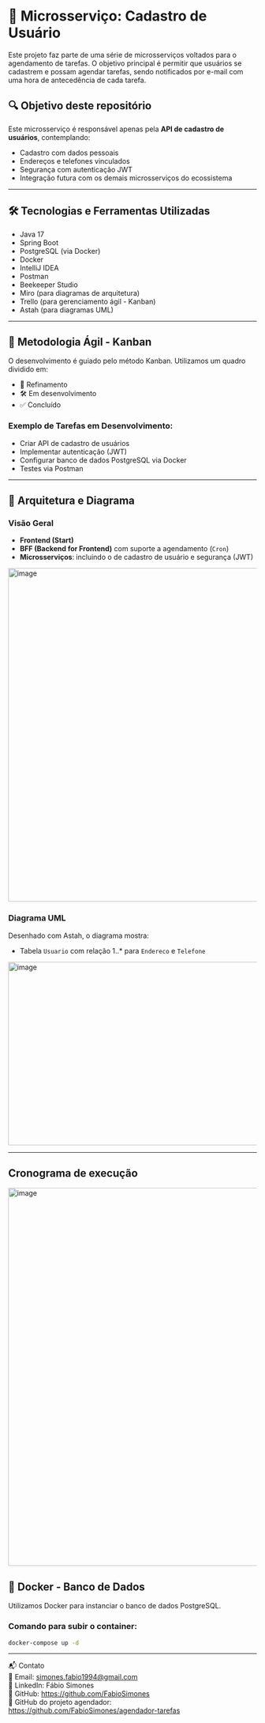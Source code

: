 # 📌 Microsserviço: Cadastro de Usuário

Este projeto faz parte de uma série de microsserviços voltados para o agendamento de tarefas. O objetivo principal é permitir que usuários se cadastrem e possam agendar tarefas, 
sendo notificados por e-mail com uma hora de antecedência de cada tarefa.

## 🔍 Objetivo deste repositório

Este microsserviço é responsável apenas pela **API de cadastro de usuários**, contemplando:
- Cadastro com dados pessoais
- Endereços e telefones vinculados
- Segurança com autenticação JWT
- Integração futura com os demais microsserviços do ecossistema

---

## 🛠️ Tecnologias e Ferramentas Utilizadas

- Java 17
- Spring Boot
- PostgreSQL (via Docker)
- Docker
- IntelliJ IDEA
- Postman
- Beekeeper Studio
- Miro (para diagramas de arquitetura)
- Trello (para gerenciamento ágil - Kanban)
- Astah (para diagramas UML)

---

## 🚀 Metodologia Ágil - Kanban

O desenvolvimento é guiado pelo método Kanban. Utilizamos um quadro dividido em:
- 📌 Refinamento
- 🛠️ Em desenvolvimento
- ✅ Concluído

### Exemplo de Tarefas em Desenvolvimento:
- Criar API de cadastro de usuários
- Implementar autenticação (JWT)
- Configurar banco de dados PostgreSQL via Docker
- Testes via Postman

---

## 🧩 Arquitetura e Diagrama

### Visão Geral
- **Frontend (Start)**
- **BFF (Backend for Frontend)** com suporte a agendamento (`Cron`)
- **Microsserviços**: incluindo o de cadastro de usuário e segurança (JWT)

<img width="1171" height="675" alt="image" src="https://github.com/user-attachments/assets/52bb93fb-2bf6-47f2-999e-e436b7acba35" />


### Diagrama UML
Desenhado com Astah, o diagrama mostra:
- Tabela `Usuario` com relação 1..* para `Endereco` e `Telefone`

<img width="595" height="371" alt="image" src="https://github.com/user-attachments/assets/a415a487-7113-469c-b7af-69d87008a999" />

---

## Cronograma de execução

<img width="578" height="765" alt="image" src="https://github.com/user-attachments/assets/3b462f37-fd98-4bd4-a95c-c395886e18a0" />


## 🐳 Docker - Banco de Dados

Utilizamos Docker para instanciar o banco de dados PostgreSQL.

### Comando para subir o container:
```bash
docker-compose up -d
```
---

📬 Contato </br>
📧 Email: simones.fabio1994@gmail.com </br>
💼 LinkedIn: Fábio Simones </br>
🐙 GitHub: https://github.com/FabioSimones </br>
🐙 GitHub do projeto agendador: https://github.com/FabioSimones/agendador-tarefas </br>


